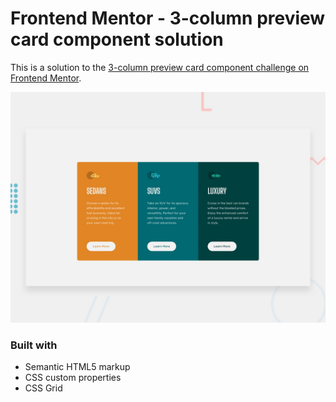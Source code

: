 # Frontend Mentor - 3-column preview card component solution

This is a solution to the [3-column preview card component challenge on Frontend Mentor](https://www.frontendmentor.io/challenges/3column-preview-card-component-pH92eAR2-).

![Design preview for 3-column preview card component solution coding challenge](./images/desktop-preview.jpg)

### Built with
- Semantic HTML5 markup
- CSS custom properties
- CSS Grid




